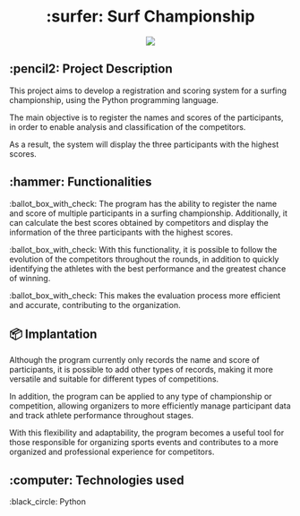 <h1 align="center">:surfer: Surf Championship</h1>
<p align="center">
<img src="https://img.shields.io/badge/STATUS-FINISHED-green"/>
</p>

<h2>:pencil2: Project Description</h2>
<p>This project aims to develop a registration and scoring system for a surfing championship, using the Python programming language.</p>
<p>The main objective is to register the names and scores of the participants, in order to enable analysis and classification of the competitors.</p>
<p>As a result, the system will display the three participants with the highest scores.</p>

<h2>:hammer: Functionalities</h2> 
<p>:ballot_box_with_check: The program has the ability to register the name and score of multiple participants in a surfing championship. Additionally, it can calculate the best scores obtained by competitors and display the information of the three participants with the highest scores.</P>
<p>:ballot_box_with_check: With this functionality, it is possible to follow the evolution of the competitors throughout the rounds, in addition to quickly identifying the athletes with the best performance and the greatest chance of winning.</p>
<p>:ballot_box_with_check: This makes the evaluation process more efficient and accurate, contributing to the organization.</p>

<h2>📦 Implantation</h2>
<p>Although the program currently only records the name and score of participants, it is possible to add other types of records, making it more versatile and suitable for different types of competitions.</p>
<p>In addition, the program can be applied to any type of championship or competition, allowing organizers to more efficiently manage participant data and track athlete performance throughout stages.</p>
<p>With this flexibility and adaptability, the program becomes a useful tool for those responsible for organizing sports events and contributes to a more organized and professional experience for competitors.</p>

<h2>:computer: Technologies used</h2>
<p>:black_circle: Python</p>
